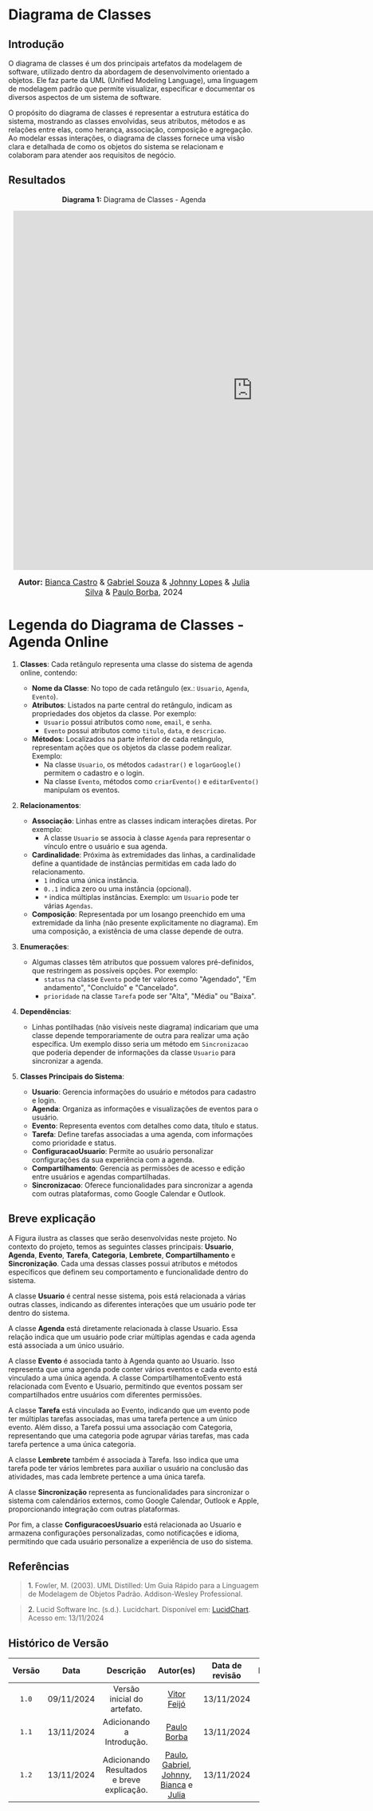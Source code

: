 # Diagrama de Classes

## Introdução

O diagrama de classes é um dos principais artefatos da modelagem de software, utilizado dentro da abordagem de desenvolvimento orientado a objetos. Ele faz parte da UML (Unified Modeling Language), uma linguagem de modelagem padrão que permite visualizar, especificar e documentar os diversos aspectos de um sistema de software.

O propósito do diagrama de classes é representar a estrutura estática do sistema, mostrando as classes envolvidas, seus atributos, métodos e as relações entre elas, como herança, associação, composição e agregação. Ao modelar essas interações, o diagrama de classes fornece uma visão clara e detalhada de como os objetos do sistema se relacionam e colaboram para atender aos requisitos de negócio.

## Resultados
<p align="center" > <strong> Diagrama 1:</Strong> Diagrama de Classes - Agenda</font> <gitbr></p>
<center>
<div style="width: 960px; height: 720px; margin: 10px; position: relative;"><iframe allowfullscreen frameborder="0" style="width:960px; height:720px" src="https://lucid.app/documents/embedded/5d7ba6bc-1e93-465d-880e-249fc4ee21b7" id="it4qDd1f4DKh"></iframe></div>
</center>

<font size="3"><p style="text-align: center"><b>Autor:</b> [Bianca Castro](https://github.com/BiancaPatrocinio7) & [Gabriel Souza](https://github.com/GabrielMS00) & [Johnny Lopes](https://github.com/JohnnyLopess) & [Julia Silva](https://github.com/Juhvitoria4) & [Paulo Borba](https://github.com/paulohborba), 2024</p></font>

# Legenda do Diagrama de Classes - Agenda Online

1. **Classes**: Cada retângulo representa uma classe do sistema de agenda online, contendo:
   - **Nome da Classe**: No topo de cada retângulo (ex.: `Usuario`, `Agenda`, `Evento`).
   - **Atributos**: Listados na parte central do retângulo, indicam as propriedades dos objetos da classe. Por exemplo:
     - `Usuario` possui atributos como `nome`, `email`, e `senha`.
     - `Evento` possui atributos como `titulo`, `data`, e `descricao`.
   - **Métodos**: Localizados na parte inferior de cada retângulo, representam ações que os objetos da classe podem realizar. Exemplo:
     - Na classe `Usuario`, os métodos `cadastrar()` e `logarGoogle()` permitem o cadastro e o login.
     - Na classe `Evento`, métodos como `criarEvento()` e `editarEvento()` manipulam os eventos.

2. **Relacionamentos**:
   - **Associação**: Linhas entre as classes indicam interações diretas. Por exemplo:
     - A classe `Usuario` se associa à classe `Agenda` para representar o vínculo entre o usuário e sua agenda.
   - **Cardinalidade**: Próxima às extremidades das linhas, a cardinalidade define a quantidade de instâncias permitidas em cada lado do relacionamento.
     - `1` indica uma única instância.
     - `0..1` indica zero ou uma instância (opcional).
     - `*` indica múltiplas instâncias. Exemplo: um `Usuario` pode ter várias `Agendas`.
   - **Composição**: Representada por um losango preenchido em uma extremidade da linha (não presente explicitamente no diagrama). Em uma composição, a existência de uma classe depende de outra.

3. **Enumerações**:
   - Algumas classes têm atributos que possuem valores pré-definidos, que restringem as possíveis opções. Por exemplo:
     - `status` na classe `Evento` pode ter valores como "Agendado", "Em andamento", "Concluído" e "Cancelado".
     - `prioridade` na classe `Tarefa` pode ser "Alta", "Média" ou "Baixa".

4. **Dependências**:
   - Linhas pontilhadas (não visíveis neste diagrama) indicariam que uma classe depende temporariamente de outra para realizar uma ação específica. Um exemplo disso seria um método em `Sincronizacao` que poderia depender de informações da classe `Usuario` para sincronizar a agenda.

5. **Classes Principais do Sistema**:
   - **Usuario**: Gerencia informações do usuário e métodos para cadastro e login.
   - **Agenda**: Organiza as informações e visualizações de eventos para o usuário.
   - **Evento**: Representa eventos com detalhes como data, título e status.
   - **Tarefa**: Define tarefas associadas a uma agenda, com informações como prioridade e status.
   - **ConfiguracaoUsuario**: Permite ao usuário personalizar configurações da sua experiência com a agenda.
   - **Compartilhamento**: Gerencia as permissões de acesso e edição entre usuários e agendas compartilhadas.
   - **Sincronizacao**: Oferece funcionalidades para sincronizar a agenda com outras plataformas, como Google Calendar e Outlook.


## Breve explicação
A Figura ilustra as classes que serão desenvolvidas neste projeto. No contexto do projeto, temos as seguintes classes principais: **Usuario**, **Agenda**, **Evento**, **Tarefa**, **Categoria**, **Lembrete**, **Compartilhamento** e **Sincronização**. Cada uma dessas classes possui atributos e métodos específicos que definem seu comportamento e funcionalidade dentro do sistema.

A classe **Usuario** é central nesse sistema, pois está relacionada a várias outras classes, indicando as diferentes interações que um usuário pode ter dentro do sistema.

A classe **Agenda** está diretamente relacionada à classe Usuario. Essa relação indica que um usuário pode criar múltiplas agendas e cada agenda está associada a um único usuário.

A classe **Evento** é associada tanto à Agenda quanto ao Usuario. Isso representa que uma agenda pode conter vários eventos e cada evento está vinculado a uma única agenda. A classe CompartilhamentoEvento está relacionada com Evento e Usuario, permitindo que eventos possam ser compartilhados entre usuários com diferentes permissões.

A classe **Tarefa** está vinculada ao Evento, indicando que um evento pode ter múltiplas tarefas associadas, mas uma tarefa pertence a um único evento. Além disso, a Tarefa possui uma associação com Categoria, representando que uma categoria pode agrupar várias tarefas, mas cada tarefa pertence a uma única categoria.

A classe **Lembrete** também é associada à Tarefa. Isso indica que uma tarefa pode ter vários lembretes para auxiliar o usuário na conclusão das atividades, mas cada lembrete pertence a uma única tarefa.

A classe **Sincronização** representa as funcionalidades para sincronizar o sistema com calendários externos, como Google Calendar, Outlook e Apple, proporcionando integração com outras plataformas.

Por fim, a classe **ConfiguracoesUsuario** está relacionada ao Usuario e armazena configurações personalizadas, como notificações e idioma, permitindo que cada usuário personalize a experiência de uso do sistema. 


## Referências

> <a>1.</a> Fowler, M. (2003). UML Distilled: Um Guia Rápido para a Linguagem de Modelagem de Objetos Padrão. Addison-Wesley Professional.

> <a>2.</a> Lucid Software Inc. (s.d.). Lucidchart. Disponível em: [LucidChart](https://www.lucidchart.com/pages/pt/diagrama-de-componentes-uml). Acesso em: 13/11/2024

## Histórico de Versão

| Versão | Data | Descrição | Autor(es) | Data de revisão | Revisor(es) |
| :-: | :-: | :-: | :-: | :-: | :-: |
| `1.0` | 09/11/2024  | Versão inicial do artefato. | [Vitor Feijó](https://github.com/vitorfleonardo) | 13/11/2024 | [Johnny da Ponte](https://github.com/JohnnyLopess)   |
| `1.1` | 13/11/2024  | Adicionando a Introdução. | [Paulo Borba](https://github.com/paulohborba) | 13/11/2024 | [Bianca Patrocínio](https://github.com/BiancaPatrocinio7)   |
| `1.2` | 13/11/2024  | Adicionando Resultados e breve explicação. |  [Paulo](https://github.com/paulohborba), [Gabriel](https://github.com/GabrielMS00), [Johnny](https://github.com/JohnnyLopess), [Bianca](https://github.com/BiancaPatrocinio7) e [Julia](https://github.com/juhvitoria4) | 13/11/2024 |   |
